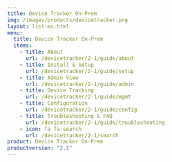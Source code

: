 ```yaml
---
title: Device Tracker On-Prem
img: /images/products/devicetracker.png
layout: list-mx.html
menu:
  title: Device Tracker On-Prem
  items:
    - title: About
      url: /devicetracker/2-1/guide/about
    - title: Install & Setup
      url: /devicetracker/2-1/guide/setup
    - title: Admin View
      url: /devicetracker/2-1/guide/admin
    - title: Device Tracking
      url: /devicetracker/2-1/guide/mgmt
    - title: Configuration
      url: /devicetracker/2-1/guide/config
    - title: Troubleshooting & FAQ
      url: /devicetracker/2-1/guide/troubleshooting
    - icon: fa fa-search
      url: /devicetracker/2-1/search
product: Device Tracker On-Prem
productversion: "2.1"
---
```

